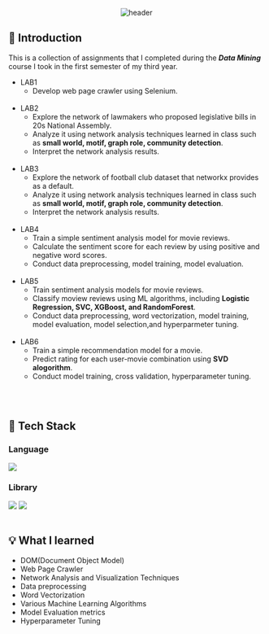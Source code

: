 <div align="center">

  <!--Header-->
  ![header](https://capsule-render.vercel.app/api?type=soft&color=#0969da&text=Data%20Mining)
  
</div>
<div>

  ## 📌 Introduction
  This is a collection of assignments that I completed during the <i><strong>Data Mining</strong></i> course I took in the first semester of my third year.<br/>
  - LAB1
    - Develop web page crawler using Selenium.
    <br/>
  - LAB2
    - Explore the network of lawmakers who proposed legislative bills in 20s National Assembly.
    - Analyze it using network analysis techniques learned in class such as <strong>small world, motif, graph role, community detection</strong>.
    - Interpret the network analysis results.
    <br/>
  - LAB3
    - Explore the network of football club dataset that networkx provides as a default.
    - Analyze it using network analysis techniques learned in class such as <strong>small world, motif, graph role, community detection</strong>.
    - Interpret the network analysis results.
    <br/>
  - LAB4
    - Train a simple sentiment analysis model for movie reviews.
    - Calculate the sentiment score for each review by using positive and negative word scores.
    - Conduct data preprocessing, model training, model evaluation.
    <br/>
  - LAB5
    - Train sentiment analysis models for movie reviews.
    - Classify moview reviews using ML algorithms, including <strong>Logistic Regression, SVC, XGBoost, and RandomForest</strong>.
    - Conduct data preprocessing, word vectorization, model training, model evaluation, model selection,and hyperparmeter tuning.
    <br/>
  - LAB6
    - Train a simple recommendation model for a movie.
    - Predict rating for each user-movie combination using <strong>SVD alogorithm</strong>.
    - Conduct model training, cross validation, hyperparameter tuning.
  <br/>
  <br/>
  
  ## 🔧 Tech Stack
  ### Language
  <!--Python-->
  <img src="https://img.shields.io/badge/Python-3776AB?style=flat-square&logo=Python&logoColor=white"/>
  
  ### Library
  <!--Selenium-->
  <img src="https://img.shields.io/badge/Selenium-43B02A?style=flat-square&logo=Selenium&logoColor=white"/>
  <!--scikit-learn-->
  <img src="https://img.shields.io/badge/scikit-learn-F7931E?style=flat-square&logo=scikit-learn&logoColor=white"/>
  <br/>
  <br/>
  
  ## 💡 What I learned
  - DOM(Document Object Model)
  - Web Page Crawler
  - Network Analysis and Visualization Techniques
  - Data preprocessing
  - Word Vectorization
  - Various Machine Learning Algorithms
  - Model Evaluation metrics
  - Hyperparameter Tuning
  
</div>
